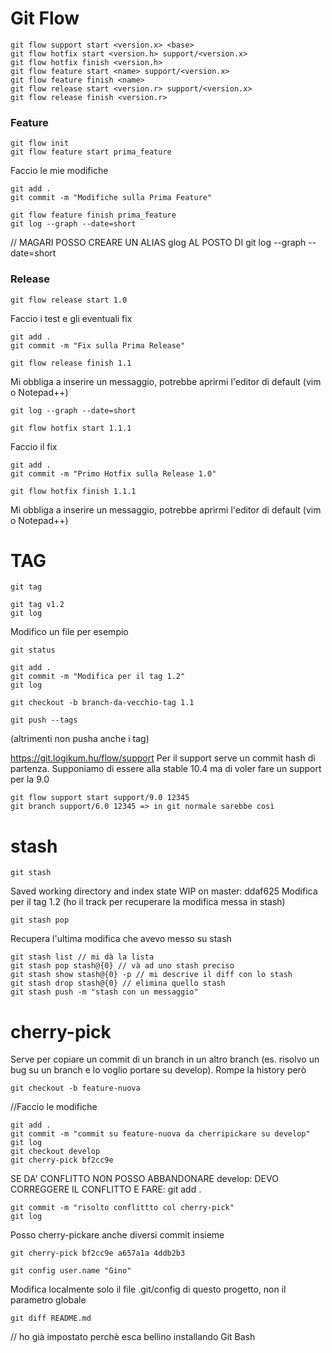 # Git Flow
```
git flow support start <version.x> <base>
git flow hotfix start <version.h> support/<version.x>
git flow hotfix finish <version.h>
git flow feature start <name> support/<version.x>
git flow feature finish <name>
git flow release start <version.r> support/<version.x>
git flow release finish <version.r>
```


### Feature
```
git flow init
git flow feature start prima_feature
```

Faccio le mie modifiche
```
git add .
git commit -m "Modifiche sulla Prima Feature"
```

```
git flow feature finish prima_feature
git log --graph --date=short 
```
// MAGARI POSSO CREARE UN ALIAS glog AL POSTO DI git log --graph --date=short




### Release
```
git flow release start 1.0
```

Faccio i test e gli eventuali fix
```
git add .
git commit -m "Fix sulla Prima Release"
```

```
git flow release finish 1.1
```
Mi obbliga a inserire un messaggio, potrebbe aprirmi l'editor di default (vim o Notepad++)



```
git log --graph --date=short
```

```
git flow hotfix start 1.1.1
```

Faccio il fix
```
git add .
git commit -m "Primo Hotfix sulla Release 1.0"
```

```
git flow hotfix finish 1.1.1
```

Mi obbliga a inserire un messaggio, potrebbe aprirmi l'editor di default (vim o Notepad++)



# TAG
```
git tag
```

```
git tag v1.2
git log
```

Modifico un file per esempio
```
git status
```

```
git add .
git commit -m "Modifica per il tag 1.2"
git log
```

```
git checkout -b branch-da-vecchio-tag 1.1
```

```
git push --tags
```
(altrimenti non pusha anche i tag)


https://git.logikum.hu/flow/support
Per il support serve un commit hash di partenza.
Supponiamo di essere alla stable 10.4 ma di voler fare un support per la 9.0
```
git flow support start support/9.0 12345
git branch support/6.0 12345 => in git normale sarebbe così
```



# stash
```
git stash
```
Saved working directory and index state WIP on master: ddaf625 Modifica per il tag 1.2 (ho il track per recuperare la modifica messa in stash)

```
git stash pop
```
Recupera l'ultima modifica che avevo messo su stash

```
git stash list // mi dà la lista
git stash pop stash@{0} // và ad uno stash preciso
git stash show stash@{0} -p // mi descrive il diff con lo stash
git stash drop stash@{0} // elimina quello stash
git stash push -m "stash con un messaggio"
```



# cherry-pick
Serve per copiare un commit di un branch in un altro branch (es. risolvo un bug su un branch e lo voglio portare su develop). Rompe la history però
```
git checkout -b feature-nuova
```
//Faccio le modifiche
```
git add .
git commit -m "commit su feature-nuova da cherripickare su develop"
git log
git checkout develop
git cherry-pick bf2cc9e
```
SE DA' CONFLITTO NON POSSO ABBANDONARE develop: DEVO CORREGGERE IL CONFLITTO E FARE: git add .
```
git commit -m "risolto conflittto col cherry-pick"
git log
```
Posso cherry-pickare anche diversi commit insieme
```
git cherry-pick bf2cc9e a657a1a 4ddb2b3
```



```
git config user.name "Gino"
```
Modifica localmente solo il file .git/config di questo progetto, non il parametro globale


```
git diff README.md
```
// ho già impostato perchè esca bellino installando Git Bash

















